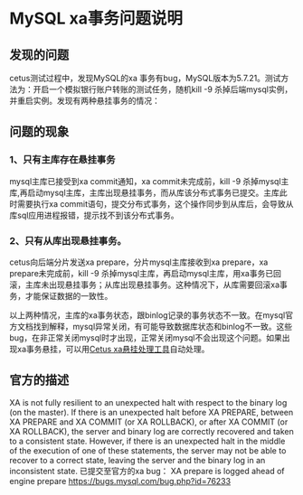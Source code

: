 # MySQL xa事务问题说明

## 发现的问题
cetus测试过程中，发现MySQL的xa 事务有bug，MySQL版本为5.7.21。测试方法为：开启一个模拟银行账户转账的测试任务，随机kill -9 杀掉后端mysql实例，并重启实例。发现有两种悬挂事务的情况：

## 问题的现象
### 1、只有主库存在悬挂事务

mysql主库已接受到xa commit通知，xa commit未完成前，kill -9 杀掉mysql主库,再启动mysql主库，主库出现悬挂事务，而从库该分布式事务已提交。主库此时需要执行xa commit语句，提交分布式事务，这个操作同步到从库后，会导致从库sql应用进程报错，提示找不到该分布式事务。

### 2、只有从库出现悬挂事务。

cetus向后端分片发送xa prepare，分片mysql主库接收到xa prepare，xa prepare未完成前，kill -9 杀掉mysql主库，再启动mysql主库，用xa事务已回滚，主库未出现悬挂事务；从库出现悬挂事务。这种情况下，从库需要回滚xa事务，才能保证数据的一致性。

以上两种情况，主库的xa事务状态，跟binlog记录的事务状态不一致。在mysql官方文档找到解释，mysql异常关闭，有可能导致数据库状态和binlog不一致。这些bug，在非正常关闭mysql时才出现，正常关闭mysql不会出现这个问题。如果出现xa事务悬挂，可以用[Cetus xa悬挂处理工具](https://github.com/Lede-Inc/cetus/blob/master/doc/cetus-xa.md)自动处理。
      
## 官方的描述
XA is not fully resilient to an unexpected halt with respect to the binary log (on the master). If there is an unexpected halt before XA PREPARE, between XA PREPARE and XA COMMIT (or XA ROLLBACK), or after XA COMMIT (or XA ROLLBACK), the server and binary log are correctly recovered and taken to a consistent state. However, if there is an unexpected halt in the middle of the execution of one of these statements, the server may not be able to recover to a correct state, leaving the server and the binary log in an inconsistent state.
已提交至官方的xa bug：
XA prepare is logged ahead of engine prepare
https://bugs.mysql.com/bug.php?id=76233

